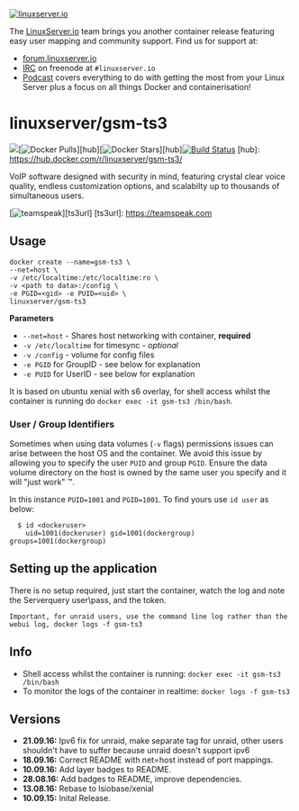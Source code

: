 [linuxserverurl]: https://linuxserver.io
[forumurl]: https://forum.linuxserver.io
[ircurl]: https://www.linuxserver.io/index.php/irc/
[podcasturl]: https://www.linuxserver.io/index.php/category/podcast/

[![linuxserver.io](https://raw.githubusercontent.com/linuxserver/docker-templates/master/linuxserver.io/img/linuxserver_medium.png)][linuxserverurl]

The [LinuxServer.io][linuxserverurl] team brings you another container release featuring easy user mapping and community support. Find us for support at:
* [forum.linuxserver.io][forumurl]
* [IRC][ircurl] on freenode at `#linuxserver.io`
* [Podcast][podcasturl] covers everything to do with getting the most from your Linux Server plus a focus on all things Docker and containerisation!

# linuxserver/gsm-ts3
[![](https://images.microbadger.com/badges/image/linuxserver/gsm-ts3.svg)](http://microbadger.com/images/linuxserver/gsm-ts3 "Get your own image badge on microbadger.com")[![Docker Pulls](https://img.shields.io/docker/pulls/linuxserver/gsm-ts3.svg)][hub][![Docker Stars](https://img.shields.io/docker/stars/linuxserver/gsm-ts3.svg)][hub][![Build Status](http://jenkins.linuxserver.io:8080/buildStatus/icon?job=Dockers/LinuxServer.io/linuxserver-teamspeak)](http://jenkins.linuxserver.io:8080/job/Dockers/job/LinuxServer.io/job/linuxserver-teamspeak/)
[hub]: https://hub.docker.com/r/linuxserver/gsm-ts3/

VoIP software designed with security in mind, featuring crystal clear voice quality, endless customization options, and scalabilty up to thousands of simultaneous users.

[![teamspeak](https://teamspeak.com/assets/logos/teamspeak.svg)][ts3url]
[ts3url]: https://teamspeak.com

## Usage

```
docker create --name=gsm-ts3 \
--net=host \
-v /etc/localtime:/etc/localtime:ro \
-v <path to data>:/config \
-e PGID=<gid> -e PUID=<uid> \
linuxserver/gsm-ts3
```

**Parameters**
* `--net=host` - Shares host networking with container, **required**
* `-v /etc/localtime` for timesync - *optional*
* `-v /config` - volume for config files
* `-e PGID` for GroupID - see below for explanation
* `-e PUID` for UserID - see below for explanation

It is based on ubuntu xenial with s6 overlay, for shell access whilst the container is running do `docker exec -it gsm-ts3 /bin/bash`.

### User / Group Identifiers

Sometimes when using data volumes (`-v` flags) permissions issues can arise between the host OS and the container. We avoid this issue by allowing you to specify the user `PUID` and group `PGID`. Ensure the data volume directory on the host is owned by the same user you specify and it will "just work" ™.

In this instance `PUID=1001` and `PGID=1001`. To find yours use `id user` as below:

```
  $ id <dockeruser>
    uid=1001(dockeruser) gid=1001(dockergroup) groups=1001(dockergroup)
```

## Setting up the application 

There is no setup required, just start the container, watch the log and note the Serverquery user\pass, and the token.

`Important, for unraid users, use the command line log rather than the webui log, docker logs -f gsm-ts3`


## Info

* Shell access whilst the container is running: `docker exec -it gsm-ts3 /bin/bash`
* To monitor the logs of the container in realtime: `docker logs -f gsm-ts3`

## Versions

+ **21.09.16:** Ipv6 fix for unraid, make separate tag for unraid, other users shouldn't have to
suffer because unraid doesn't support ipv6
+ **18.09.16:** Correct README with net=host instead of port mappings.
+ **10.09.16:** Add layer badges to README.
+ **28.08.16:** Add badges to README, improve dependencies.
+ **13.08.16:** Rebase to lsiobase/xenial
+ **10.09.15:** Inital Release.
